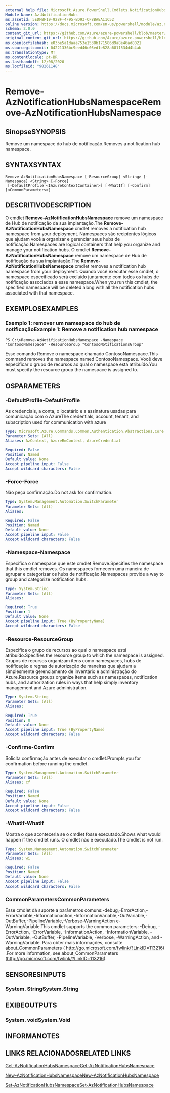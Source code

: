 ```yaml
---
external help file: Microsoft.Azure.PowerShell.Cmdlets.NotificationHubs.dll-Help.xml
Module Name: Az.NotificationHubs
ms.assetid: 5EDFBF19-928F-4F95-BD93-CF8BAEA11C52
online version: https://docs.microsoft.com/en-us/powershell/module/az.notificationhubs/remove-aznotificationhubsnamespace
schema: 2.0.0
content_git_url: https://github.com/Azure/azure-powershell/blob/master/src/NotificationHubs/NotificationHubs/help/Remove-AzNotificationHubsNamespace.md
original_content_git_url: https://github.com/Azure/azure-powershell/blob/master/src/NotificationHubs/NotificationHubs/help/Remove-AzNotificationHubsNamespace.md
ms.openlocfilehash: e03be5a1daae753e1538b171586d9a8e46ad8021
ms.sourcegitcommit: 04221336bc9eed46c05ed1e828a6811534d4b4ab
ms.translationtype: MT
ms.contentlocale: pt-BR
ms.lasthandoff: 12/08/2020
ms.locfileid: "98261148"
---
```

# <span data-ttu-id="497af-101">Remove-AzNotificationHubsNamespace</span><span class="sxs-lookup"><span data-stu-id="497af-101">Remove-AzNotificationHubsNamespace</span></span>

## <span data-ttu-id="497af-102">Sinopse</span><span class="sxs-lookup"><span data-stu-id="497af-102">SYNOPSIS</span></span>
<span data-ttu-id="497af-103">Remove um namespace do hub de notificação.</span><span class="sxs-lookup"><span data-stu-id="497af-103">Removes a notification hub namespace.</span></span>

## <span data-ttu-id="497af-104">SYNTAX</span><span class="sxs-lookup"><span data-stu-id="497af-104">SYNTAX</span></span>

```
Remove-AzNotificationHubsNamespace [-ResourceGroup] <String> [-Namespace] <String> [-Force]
 [-DefaultProfile <IAzureContextContainer>] [-WhatIf] [-Confirm] [<CommonParameters>]
```

## <span data-ttu-id="497af-105">DESCRITIVO</span><span class="sxs-lookup"><span data-stu-id="497af-105">DESCRIPTION</span></span>
<span data-ttu-id="497af-106">O cmdlet **Remove-AzNotificationHubsNamespace** remove um namespace de Hub de notificação da sua implantação.</span><span class="sxs-lookup"><span data-stu-id="497af-106">The **Remove-AzNotificationHubsNamespace** cmdlet removes a notification hub namespace from your deployment.</span></span>
<span data-ttu-id="497af-107">Namespaces são recipientes lógicos que ajudam você a organizar e gerenciar seus hubs de notificação.</span><span class="sxs-lookup"><span data-stu-id="497af-107">Namespaces are logical containers that help you organize and manage your notification hubs.</span></span>
<span data-ttu-id="497af-108">O cmdlet **Remove-AzNotificationHubsNamespace** remove um namespace de Hub de notificação da sua implantação.</span><span class="sxs-lookup"><span data-stu-id="497af-108">The **Remove-AzNotificationHubsNamespace** cmdlet removes a notification hub namespace from your deployment.</span></span>
<span data-ttu-id="497af-109">Quando você executar esse cmdlet, o namespace especificado será excluído juntamente com todos os hubs de notificação associados a esse namespace.</span><span class="sxs-lookup"><span data-stu-id="497af-109">When you run this cmdlet, the specified namespace will be deleted along with all the notification hubs associated with that namespace.</span></span>

## <span data-ttu-id="497af-110">EXEMPLOS</span><span class="sxs-lookup"><span data-stu-id="497af-110">EXAMPLES</span></span>

### <span data-ttu-id="497af-111">Exemplo 1: remover um namespace do hub de notificação</span><span class="sxs-lookup"><span data-stu-id="497af-111">Example 1: Remove a notification hub namespace</span></span>
```
PS C:\>Remove-AzNotificationHubsNamespace -Namespace "ContosoNamespace" -ResourceGroup "ContosoNotificationsGroup"
```

<span data-ttu-id="497af-112">Esse comando Remove o namespace chamado ContosoNamespace.</span><span class="sxs-lookup"><span data-stu-id="497af-112">This command removes the namespace named ContosoNamespace.</span></span>
<span data-ttu-id="497af-113">Você deve especificar o grupo de recursos ao qual o namespace está atribuído.</span><span class="sxs-lookup"><span data-stu-id="497af-113">You must specify the resource group the namespace is assigned to.</span></span>

## <span data-ttu-id="497af-114">OS</span><span class="sxs-lookup"><span data-stu-id="497af-114">PARAMETERS</span></span>

### <span data-ttu-id="497af-115">-DefaultProfile</span><span class="sxs-lookup"><span data-stu-id="497af-115">-DefaultProfile</span></span>
<span data-ttu-id="497af-116">As credenciais, a conta, o locatário e a assinatura usadas para comunicação com o Azure</span><span class="sxs-lookup"><span data-stu-id="497af-116">The credentials, account, tenant, and subscription used for communication with azure</span></span>

```yaml
Type: Microsoft.Azure.Commands.Common.Authentication.Abstractions.Core.IAzureContextContainer
Parameter Sets: (All)
Aliases: AzContext, AzureRmContext, AzureCredential

Required: False
Position: Named
Default value: None
Accept pipeline input: False
Accept wildcard characters: False
```

### <span data-ttu-id="497af-117">-Force</span><span class="sxs-lookup"><span data-stu-id="497af-117">-Force</span></span>
<span data-ttu-id="497af-118">Não peça confirmação.</span><span class="sxs-lookup"><span data-stu-id="497af-118">Do not ask for confirmation.</span></span>

```yaml
Type: System.Management.Automation.SwitchParameter
Parameter Sets: (All)
Aliases:

Required: False
Position: Named
Default value: None
Accept pipeline input: False
Accept wildcard characters: False
```

### <span data-ttu-id="497af-119">-Namespace</span><span class="sxs-lookup"><span data-stu-id="497af-119">-Namespace</span></span>
<span data-ttu-id="497af-120">Especifica o namespace que este cmdlet Remove.</span><span class="sxs-lookup"><span data-stu-id="497af-120">Specifies the namespace that this cmdlet removes.</span></span>
<span data-ttu-id="497af-121">Os namespaces fornecem uma maneira de agrupar e categorizar os hubs de notificação.</span><span class="sxs-lookup"><span data-stu-id="497af-121">Namespaces provide a way to group and categorize notification hubs.</span></span>

```yaml
Type: System.String
Parameter Sets: (All)
Aliases:

Required: True
Position: 1
Default value: None
Accept pipeline input: True (ByPropertyName)
Accept wildcard characters: False
```

### <span data-ttu-id="497af-122">-Resource</span><span class="sxs-lookup"><span data-stu-id="497af-122">-ResourceGroup</span></span>
<span data-ttu-id="497af-123">Especifica o grupo de recursos ao qual o namespace está atribuído.</span><span class="sxs-lookup"><span data-stu-id="497af-123">Specifies the resource group to which the namespace is assigned.</span></span>
<span data-ttu-id="497af-124">Grupos de recursos organizam itens como namespaces, hubs de notificação e regras de autorização de maneiras que ajudam a simplesmente gerenciamento de inventário e administração do Azure.</span><span class="sxs-lookup"><span data-stu-id="497af-124">Resource groups organize items such as namespaces, notification hubs, and authorization rules in ways that help simply inventory management and Azure administration.</span></span>

```yaml
Type: System.String
Parameter Sets: (All)
Aliases:

Required: True
Position: 0
Default value: None
Accept pipeline input: True (ByPropertyName)
Accept wildcard characters: False
```

### <span data-ttu-id="497af-125">-Confirme</span><span class="sxs-lookup"><span data-stu-id="497af-125">-Confirm</span></span>
<span data-ttu-id="497af-126">Solicita confirmação antes de executar o cmdlet.</span><span class="sxs-lookup"><span data-stu-id="497af-126">Prompts you for confirmation before running the cmdlet.</span></span>

```yaml
Type: System.Management.Automation.SwitchParameter
Parameter Sets: (All)
Aliases: cf

Required: False
Position: Named
Default value: None
Accept pipeline input: False
Accept wildcard characters: False
```

### <span data-ttu-id="497af-127">-WhatIf</span><span class="sxs-lookup"><span data-stu-id="497af-127">-WhatIf</span></span>
<span data-ttu-id="497af-128">Mostra o que aconteceria se o cmdlet fosse executado.</span><span class="sxs-lookup"><span data-stu-id="497af-128">Shows what would happen if the cmdlet runs.</span></span> <span data-ttu-id="497af-129">O cmdlet não é executado.</span><span class="sxs-lookup"><span data-stu-id="497af-129">The cmdlet is not run.</span></span>

```yaml
Type: System.Management.Automation.SwitchParameter
Parameter Sets: (All)
Aliases: wi

Required: False
Position: Named
Default value: None
Accept pipeline input: False
Accept wildcard characters: False
```

### <span data-ttu-id="497af-130">CommonParameters</span><span class="sxs-lookup"><span data-stu-id="497af-130">CommonParameters</span></span>
<span data-ttu-id="497af-131">Esse cmdlet dá suporte a parâmetros comuns:-debug,-ErrorAction,-ErrorVariable,-Informationaction,-InformationVariable,-OutVariable,-OutBuffer,-PipelineVariable,-Verbose-WarningAction e-WarningVariable.</span><span class="sxs-lookup"><span data-stu-id="497af-131">This cmdlet supports the common parameters: -Debug, -ErrorAction, -ErrorVariable, -InformationAction, -InformationVariable, -OutVariable, -OutBuffer, -PipelineVariable, -Verbose, -WarningAction, and -WarningVariable.</span></span> <span data-ttu-id="497af-132">Para obter mais informações, consulte about_CommonParameters ( http://go.microsoft.com/fwlink/?LinkID=113216) .</span><span class="sxs-lookup"><span data-stu-id="497af-132">For more information, see about_CommonParameters (http://go.microsoft.com/fwlink/?LinkID=113216).</span></span>

## <span data-ttu-id="497af-133">SENSORES</span><span class="sxs-lookup"><span data-stu-id="497af-133">INPUTS</span></span>

### <span data-ttu-id="497af-134">System. String</span><span class="sxs-lookup"><span data-stu-id="497af-134">System.String</span></span>

## <span data-ttu-id="497af-135">EXIBE</span><span class="sxs-lookup"><span data-stu-id="497af-135">OUTPUTS</span></span>

### <span data-ttu-id="497af-136">System. void</span><span class="sxs-lookup"><span data-stu-id="497af-136">System.Void</span></span>

## <span data-ttu-id="497af-137">INFORMA</span><span class="sxs-lookup"><span data-stu-id="497af-137">NOTES</span></span>

## <span data-ttu-id="497af-138">LINKS RELACIONADOS</span><span class="sxs-lookup"><span data-stu-id="497af-138">RELATED LINKS</span></span>

[<span data-ttu-id="497af-139">Get-AzNotificationHubsNamespace</span><span class="sxs-lookup"><span data-stu-id="497af-139">Get-AzNotificationHubsNamespace</span></span>](./Get-AzNotificationHubsNamespace.md)

[<span data-ttu-id="497af-140">New-AzNotificationHubsNamespace</span><span class="sxs-lookup"><span data-stu-id="497af-140">New-AzNotificationHubsNamespace</span></span>](./New-AzNotificationHubsNamespace.md)

[<span data-ttu-id="497af-141">Set-AzNotificationHubsNamespace</span><span class="sxs-lookup"><span data-stu-id="497af-141">Set-AzNotificationHubsNamespace</span></span>](./Set-AzNotificationHubsNamespace.md)


